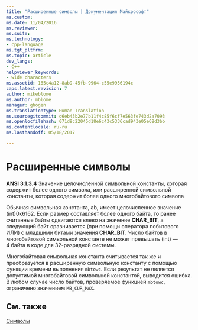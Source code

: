 ```yaml
---
title: "Расширенные символы | Документация Майкрософт"
ms.custom: 
ms.date: 11/04/2016
ms.reviewer: 
ms.suite: 
ms.technology:
- cpp-language
ms.tgt_pltfrm: 
ms.topic: article
dev_langs:
- C++
helpviewer_keywords:
- wide characters
ms.assetid: 165c4a12-8ab9-45fb-9964-c55e9956194c
caps.latest.revision: 7
author: mikeblome
ms.author: mblome
manager: ghogen
ms.translationtype: Human Translation
ms.sourcegitcommit: d6eb43b2e77b11f4c85f6cf7e563fe743d2a7093
ms.openlocfilehash: 071d9c22045d18e6c43c5336cad943e05e68d3bb
ms.contentlocale: ru-ru
ms.lasthandoff: 05/18/2017

---
```

# <a name="wide-characters"></a>Расширенные символы
**ANSI 3.1.3.4** Значение целочисленной символьной константы, которая содержит более одного символа, или расширенной символьной константы, которая содержит более одного многобайтового символа  
  
 Обычная символьная константа, ab, имеет целочисленное значение (int)0x6162. Если размер составляет более одного байта, то ранее считанные байты сдвигаются влево на значение **CHAR_BIT**, а следующий байт сравнивается (при помощи оператора побитового ИЛИ) с младшими битами значения **CHAR_BIT**. Число байтов в многобайтовой символьной константе не может превышать (int) — 4 байта в коде для 32-разрядной системы.  
  
 Многобайтовая символьная константа считывается так же и преобразуется в расширенную символьную константу с помощью функции времени выполнения `mbtowc`. Если результат не является допустимой многобайтовой символьной константой, выводится ошибка. В любом случае число байтов, проверяемое функцией `mbtowc`, ограничено значением `MB_CUR_MAX`.  
  
## <a name="see-also"></a>См. также  
 [Символы](../c-language/characters.md)
